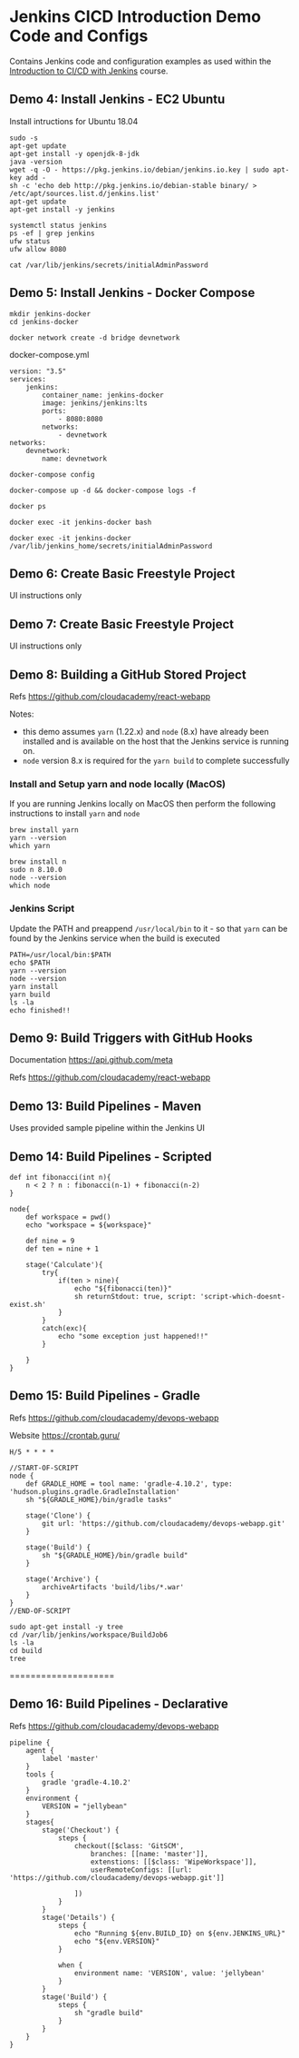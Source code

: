 # Jenkins CICD Introduction Demo Code and Configs

Contains Jenkins code and configuration examples as used within the [Introduction to CI/CD with Jenkins](https://cloudacademy.com/course/jenkins-cicd/build-pipelines-declarative) course.

## Demo 4: Install Jenkins - EC2 Ubuntu

Install intructions for Ubuntu 18.04

```
sudo -s
apt-get update
apt-get install -y openjdk-8-jdk
java -version
wget -q -O - https://pkg.jenkins.io/debian/jenkins.io.key | sudo apt-key add -
sh -c 'echo deb http://pkg.jenkins.io/debian-stable binary/ > /etc/apt/sources.list.d/jenkins.list'
apt-get update
apt-get install -y jenkins
```

```
systemctl status jenkins
ps -ef | grep jenkins  
ufw status
ufw allow 8080
```

```
cat /var/lib/jenkins/secrets/initialAdminPassword
```

## Demo 5: Install Jenkins - Docker Compose

```
mkdir jenkins-docker
cd jenkins-docker
```

```
docker network create -d bridge devnetwork
```

docker-compose.yml

```
version: "3.5"
services:
    jenkins:
        container_name: jenkins-docker
        image: jenkins/jenkins:lts
        ports:
            - 8080:8080
        networks:
            - devnetwork
networks:
    devnetwork:
        name: devnetwork
```

```
docker-compose config
```

```
docker-compose up -d && docker-compose logs -f
```

```
docker ps
```

```
docker exec -it jenkins-docker bash
```

```
docker exec -it jenkins-docker /var/lib/jenkins_home/secrets/initialAdminPassword 
```

## Demo 6: Create Basic Freestyle Project

UI instructions only

## Demo 7: Create Basic Freestyle Project

UI instructions only

## Demo 8: Building a GitHub Stored Project

Refs
https://github.com/cloudacademy/react-webapp

Notes: 
* this demo assumes ```yarn``` (1.22.x) and ```node``` (8.x) have already been installed and is available on the host that the Jenkins service is running on.
* ```node``` version 8.x is required for the ```yarn build``` to complete successfully

### Install and Setup yarn and node locally (MacOS)

If you are running Jenkins locally on MacOS then perform the following instructions to install ```yarn``` and ```node```

```
brew install yarn
yarn --version
which yarn
```

```
brew install n
sudo n 8.10.0
node --version
which node
```

### Jenkins Script

Update the PATH and preappend ```/usr/local/bin``` to it - so that ```yarn``` can be found by the Jenkins service when the build is executed

```
PATH=/usr/local/bin:$PATH
echo $PATH
yarn --version
node --version
yarn install
yarn build
ls -la
echo finished!!
```

## Demo 9: Build Triggers with GitHub Hooks

Documentation
https://api.github.com/meta

Refs
https://github.com/cloudacademy/react-webapp

## Demo 13: Build Pipelines - Maven

Uses provided sample pipeline within the Jenkins UI

## Demo 14: Build Pipelines - Scripted

```
def int fibonacci(int n){
    n < 2 ? n : fibonacci(n-1) + fibonacci(n-2)
}

node{
    def workspace = pwd()
    echo "workspace = ${workspace}"

    def nine = 9
    def ten = nine + 1

    stage('Calculate'){
        try{
            if(ten > nine){
                echo "${fibonacci(ten)}"
                sh returnStdout: true, script: 'script-which-doesnt-exist.sh'
            }
        }
        catch(exc){
            echo "some exception just happened!!" 
        }

    }
}
```

## Demo 15: Build Pipelines - Gradle

Refs
https://github.com/cloudacademy/devops-webapp

Website
https://crontab.guru/

```
H/5 * * * *
```

```
//START-OF-SCRIPT
node {
    def GRADLE_HOME = tool name: 'gradle-4.10.2', type: 'hudson.plugins.gradle.GradleInstallation'
    sh "${GRADLE_HOME}/bin/gradle tasks"

    stage('Clone') {
        git url: 'https://github.com/cloudacademy/devops-webapp.git'
    }

    stage('Build') {
        sh "${GRADLE_HOME}/bin/gradle build"
    }

    stage('Archive') {
        archiveArtifacts 'build/libs/*.war'
    }
}
//END-OF-SCRIPT
```

```
sudo apt-get install -y tree
cd /var/lib/jenkins/workspace/BuildJob6
ls -la
cd build
tree
```

====================

## Demo 16: Build Pipelines - Declarative

Refs
https://github.com/cloudacademy/devops-webapp

```
pipeline {
    agent {
        label 'master'
    }
    tools {
        gradle 'gradle-4.10.2'
    }
    environment {
        VERSION = "jellybean"
    }
    stages{
        stage('Checkout') {
            steps {
                checkout([$class: 'GitSCM',
                    branches: [[name: 'master']],
                    extenstions: [[$class: 'WipeWorkspace']],
                    userRemoteConfigs: [[url: 'https://github.com/cloudacademy/devops-webapp.git']]

                ])
            }
        }
        stage('Details') {
            steps {
                echo "Running ${env.BUILD_ID} on ${env.JENKINS_URL}"
                echo "${env.VERSION}"
            }

            when {
                environment name: 'VERSION', value: 'jellybean'
            }
        }
        stage('Build') {
            steps {
                sh "gradle build"
            }
        }
    }
}
```